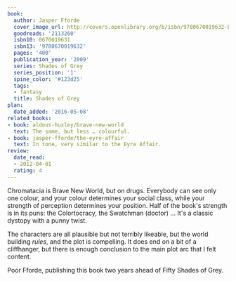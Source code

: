 ```yaml
---
book:
  author: Jasper Fforde
  cover_image_url: http://covers.openlibrary.org/b/isbn/9780670019632-L.jpg
  goodreads: '2113260'
  isbn10: 0670019631
  isbn13: '9780670019632'
  pages: '400'
  publication_year: '2009'
  series: Shades of Grey
  series_position: '1'
  spine_color: '#123d25'
  tags:
  - fantasy
  title: Shades of Grey
plan:
  date_added: '2016-05-08'
related_books:
- book: aldous-huxley/brave-new-world
  text: The same, but less … colourful.
- book: jasper-fforde/the-eyre-affair
  text: In tone, very similar to the Eyre Affair.
review:
  date_read:
  - 2012-04-01
  rating: 4
---
```

Chromatacia is Brave New World, but on drugs. Everybody can see only one colour, and your colour determines your social
class, while your strength of perception determines your position. Half of the book's strength is in its puns: the
Colortocracy, the Swatchman (doctor) … It's a classic dystopy with a punny twist.

The characters are all plausible but not terribly likeable, but the world building *rules*, and the plot is compelling.
It does end on a bit of a cliffhanger, but there is enough conclusion to the main plot arc that I felt content.

Poor Fforde, publishing this book two years ahead of Fifty Shades of Grey. 
